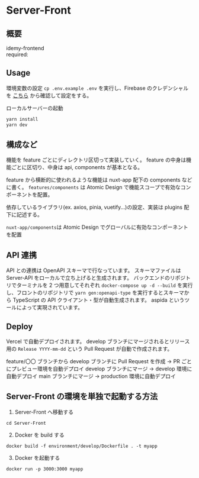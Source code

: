 # Server-Front

## 概要

idemy-frontend  
required:

## Usage

環境変数の設定
`cp .env.example .env` を実行し、Firebase のクレデンシャルを [こちら]() から確認して設定をする。

ローカルサーバーの起動

```zsh
yarn install
yarn dev
```

## 構成など

機能を feature ごとにディレクトリ区切って実装していく。
feature の中身は機能ごとに区切り、中身は api, components が基本となる。

feature から横断的に使われるような機能は nuxt-app 配下の components などに書く。
`features/components` は Atomic Design で機能スコープで有効なコンポーネントを配置。

依存しているライブラリ(ex. axios, pinia, vuetify...)の設定、実装は plugins 配下に記述する。

`nuxt-app/components`は Atomic Design でグローバルに有効なコンポーネントを配置

## API 連携

API との連携は OpenAPI スキーマで行なっています。
スキーマファイルは Server-API をローカルで立ち上げると生成されます。
バックエンドのリポジトリでターミナルを 2 つ用意してそれぞれ `docker-compose up -d --build` を実行し、フロントのリポジトリで `yarn gen:openapi-type` を実行するとスキーマから TypeScript の API クライアント・型が自動生成されます。
aspida というツールによって実現されています。

## Deploy

Vercel で自動デプロイされます。
develop ブランチにマージされるとリリース用の `Release YYYY-mm-dd` という Pull Request が自動で作成されます。

feature/〇〇 ブランチから develop ブランチに Pull Request を作成 → PR ごとにプレビュー環境を自動デプロイ
develop ブランチにマージ → develop 環境に自動デプロイ
main ブランチにマージ → production 環境に自動デプロイ

## Server-Front の環境を単独で起動する方法

1. Server-Front へ移動する

```
cd Server-Front
```

2. Docker を build する

```
docker build -f environment/develop/Dockerfile . -t myapp
```

3. Docker を起動する

```
docker run -p 3000:3000 myapp
```

